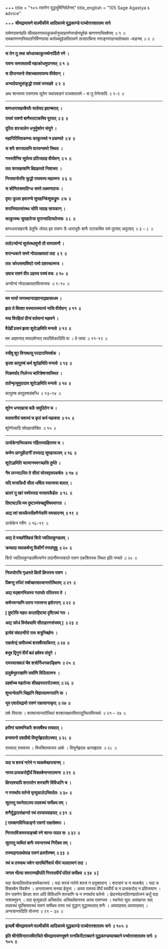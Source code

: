 +++
title = "१०५ रावणेन युद्धभूमिनिर्वर्तनम्"
title_english = "105 Sage Agastya s advice"

+++
**श्रीमद्रामायणे वाल्मीकीये आदिकाव्ये युद्धकाण्डे पञ्चोत्तरशततमः सर्गः**

रामेणरावणंप्रति सीताहरणरूपकुकर्मानुव्याहरणेनगर्हणपूर्वकं बाणगणाभिवर्षणम् ॥ १ ॥ रामबाणगणाभिघातनिर्विण्णतया कर्तव्यमूढेसतिरावणे तत्सारथिना रणाङ्गणादन्यतोरथाप -वाहनम् ॥ २ ॥

****

**स तेन तु तथा क्रोधात्काकुत्स्थेनार्दितो रणे ।**

**रावणः समरश्लाघी महाक्रोधमुपागमत् ॥ १ ॥**

**स दीप्तनयनो रोषाच्चापमायम्य वीर्यवान् ।**

**अभ्यर्दयत्सुसंक्रुद्धो राघवं परमाहवे ॥ २ ॥**

अथ श्रान्तस्य रावणस्य सूतेन रथापवाहनं पञ्चशततमे – स तु तेनेत्यादि ॥ १-२ ॥

****

**बाणधारासहस्रैस्तैः सतोयद इवाम्बरात् ।**

**राघवं रावणो बाणैस्तटाकमिव पूरयत् ॥ ३ ॥**

**पूरितः शरजालेन धनुर्मुक्तेन संयुगे ।**

**महागिरिरिवाकम्प्यः काकुत्स्थो न प्रकम्पते ॥ ४ ॥**

**स शरैः शरजालानि वारयन्समरे स्थितः ।**

**गभस्तीनिव सूर्यस्य प्रतिजग्राह वीर्यवान् ॥ ५ ॥**

**ततः शरसहस्राणि क्षिप्रहस्तो निशाचरः ।**

**निजघानोरसि क्रुद्धो राघवस्य महात्मनः ॥ ६ ॥**

**स शोणितसमादिग्धः समरे लक्ष्मणाग्रजः ।**

**दृष्टः फुल्ल इवारण्ये सुमहान्किंशुकद्रुमः ॥ ७ ॥**

**शराभिघातसंरब्धः सोपि जग्राह सायकान् ।**

**काकुत्स्थः सुमहातेजा युगान्तादित्यतेजसः ॥ ८ ॥**

बाणधारासहस्त्रैः हेतुभिः तोयद इव रावणः तैः धाराभूतैः बाणैः तटाकमिव रामं पूरयत् अपूरयत् ॥ ३ – ८ ॥

****

**ततोऽन्योन्यं सुसंरब्धावुभौ तौ रामरावणौ ।**

**शरान्धकारे समरे नोपालक्षयतां तदा ॥ ९ ॥**

**ततः क्रोधसमाविष्टो रामो दशरथात्मजः ।**

**उवाच रावणं वीरः प्रहस्य परुषं वचः ॥ १० ॥**

अन्योन्यं नोपालक्षयतामित्यन्वयः ॥ ९-१० ॥

****

**मम भार्या जनस्थानादज्ञानाद्राक्षसाधम ।**

**हृता ते विवशा यस्मात्तस्मात्त्वं नासि वीर्यवान् ॥ ११ ॥**

**मया विरहितां दीनां वर्तमानां महावने ।**

**वैदेहीं प्रसभं हृत्वा शूरोऽहमिति मन्यसे ॥ १२ ॥**

मम अज्ञानात् ममादर्शनात् त्वदविवेकादिति वा । ते त्वया ॥ ११-१२ ॥

****

**स्त्रीषु शूर विनाथासु परदाराभिमर्शक ।**

**कृत्वा कापुरुषं कर्म शूरोहमिति मन्यसे ॥ १३ ॥**

**भिन्नमर्याद निर्लज्ज चारित्रेष्वनवस्थित ।**

**दर्पान्मृत्युमुपादाय शूरोऽहमिति मन्यसे ॥ १४ ॥**

कापुरुष कापुरुषसंबन्धि ॥ १३–१४ ॥

****

**शूरेण धनदभ्रात्रा बलैः समुदितेन च ।**

**श्लाघनीयं यशस्यं च कृतं कर्म महत्वया ॥ १५ ॥**

शूरेणेत्यादि सोपहासोक्तिः ॥ १५ ॥

****

**उत्सेकेनाभिपन्नस्य गर्हितस्याहितस्य च ।**

**कर्मणः प्राप्नुहीदानीं तस्याद्य सुमहत्फलम् ॥ १६ ॥**

**शूरोऽहमिति चात्मानमवगच्छसि दुर्मते ।**

**नैव लज्जाऽस्ति ते सीतां चोरवद्व्यपकर्षतः ॥ १७ ॥**

**यदि मत्सन्निधौ सीता धर्षिता स्यात्त्वया बलात् ।**

**भ्रातरं तु खरं पश्येस्तदा मत्सायकैर्हतः ॥ १८ ॥**

**दिष्ट्याऽसि मम दुष्टात्मंश्चक्षुर्विषयमागतः ।**

**अद्य त्वां सायकैस्तीक्ष्णैर्नयामि यमसादनम् ॥ १९ ॥**

उत्सेकेन गर्वेण ॥ १६–१९ ॥

****

**अद्य ते मच्छरैश्छिन्नं शिरो ज्वलितकुण्डलम् ।**

**क्रव्यादा व्यपकर्षन्तु विकीर्णं रणपांसुषु ॥ २० ॥**

शिरो ज्वलितकुण्डलमित्यनेन तदानीमन्तकाले रावण एकशिरस्क स्थित इति गम्यते ॥ २० ॥

****

**निपत्योरसि गृध्रास्ते क्षितौ क्षिप्तस्य रावण ।**

**पिबन्तु रुधिरं तर्षाच्छरशल्यान्तरोत्थितम् ॥ २१ ॥**

**अद्य मद्बाणभिन्नस्य गतासोः पतितस्य ते ।**

**कर्षन्त्वन्त्राणि पतगा गरुत्मन्त इवोरगान् ॥ २२ ॥**

**\[ दुष्टोसि महतः कालाद्दिष्ट्या दृष्टिपथं गतः ।**

**अद्य क्रोधं विमोक्ष्यामि सीताहरणसंभवम् \] ॥ २३ ॥**

**इत्येवं संवदन्वीरो रामः शत्रुनिबर्हणः ।**

**राक्षसेन्द्रं समीपस्थं शरवर्षैरवाकिरत् ॥ २४ ॥**

**बभूव द्विगुणं वीर्यं बलं हर्षश्च संयुगे ।**

**रामस्यास्रवलं चैव शत्रोर्निधनकाङ्क्षिणः ॥ २५ ॥**

**प्रादुर्बभूवरखाणि सर्वाणि विदितात्मनः ।**

**प्रहर्षाच्च महातेजाः शीघ्रहस्ततरोऽभवत् ॥ २६ ॥**

**शुभान्येतानि चिह्नानि विज्ञायात्मगतानि सः ।**

**भूय एवार्दयद्रामो रावणं राक्षसान्तकृत् ॥ २७ ॥**

तर्षः पिपासा । शरशल्यान्तरोत्थितं शरशल्यक्षतविवरादुत्थितमित्यर्थः ॥ २१ – २७ ॥

****

**हरीणां चाश्मनिकरैः शरवर्षैश्च राघवात् ।**

**हन्यमानो दशग्रीवो विघूर्णहृदयोऽभवत् ॥ २८ ॥**

राघवात् राघवस्य । विभक्तिव्यत्यय आर्षः । विघूर्णहृदयः भ्रान्तहृदयः ॥ २८ ॥

****

**यदा च शस्त्रं नारेभे न व्यकर्षच्छरासनम् ।**

**नास्य प्रत्यकरोद्वीर्यं विक्लबेनान्तरात्मना ॥ २९ ॥**

**क्षिप्ताश्चापि शरास्तेन शस्त्राणि विविधानि च ।**

**न रणार्थाय वर्तन्ते मृत्युकालेऽभिवर्ततः ॥ ३० ॥**

**सूतस्तु रथनेताऽस्य तदवस्थं समीक्ष्य तम् ।**

**शनैर्युद्धादसंभ्रान्तो रथं तस्यापवाहयत् ॥ ३१ ॥**

**\[ रामबाणविभिन्नाङ्गो रावणो राक्षसेश्वरः ।**

**निरस्तविक्रमस्सङ्ख्ये रणे श्रान्तः पपात सः ॥ ३२ ॥**

**सुतस्तु व्यथितं बाणैः स्यन्दनस्थं निरीक्ष्य तम् ।**

**तस्माद्रणादथोवाह रावणं हतपौरुषम् ॥ ३३ ॥**

**रथं च तस्याथ जवेन सारथिर्निवार्य भीमं जलदस्वनं तदा ।**

**जगाम भीत्या समरान्महीपतिं निरस्तवीर्यं पतितं समीक्ष्य ॥ ३४ ॥ \]**

यदा चेत्यादिश्लोकत्रयमेकान्वयं । यदा शस्त्रं नारेभे शस्त्रं न प्रयुक्तवान् । शरासनं च न व्यकर्षत् । यदा च विक्लबेन विवशेन । अन्तरात्मना मनसा हेतुना । अस्य रामस्य वीर्यं स्ववीर्यं च न प्रत्यकरोत् न प्रतिजघान । तेन रावणेन क्षिप्ताः शरा अपि विविधानि शस्त्राणि च न रणार्थाय वर्तन्ते । छेदनभेदनादिरणप्रयोजनं कर्तुं यदा नाशक्नुवन् । तदा मृत्युकाले अभिवर्ततः अभिवर्तमानस्य अस्य रावणस्य । रथनेता सूतः असंभ्रान्तः सत् तदवस्थं पूर्वोक्तावस्थं रावणं समीक्ष्य तस्य रथं युद्धान् युद्धस्थलात् शनैः । अपवाहयत् अपावाहयत् । अन्यत्रानयदिति योजना ॥ २९ – ३४ ॥

****

**इत्यार्षे श्रीमद्रामायणे वाल्मीकीये आदिकाव्ये युद्धकाण्डे पञ्चोत्तरशततमः सर्गः ॥ १०५ ॥**

**इति श्रीगोविन्दराजविरचिते श्रीमद्रामायणभूषणे रत्नकिरीटाख्याने युद्धकाण्डव्याख्याने पभ्वोत्तरशततमः सर्गः ॥ १०५ ॥**
